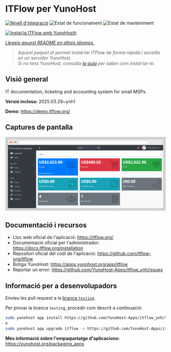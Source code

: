 <!--
N.B.: Aquest README ha estat generat automàticament per <https://github.com/YunoHost/apps/tree/master/tools/readme_generator>
NO s'ha de modificar manualment.
-->

# ITFlow per YunoHost

[![Nivell d'integració](https://apps.yunohost.org/badge/integration/itflow)](https://ci-apps.yunohost.org/ci/apps/itflow/)
![Estat de funcionament](https://apps.yunohost.org/badge/state/itflow)
![Estat de manteniment](https://apps.yunohost.org/badge/maintained/itflow)

[![Instal·la ITFlow amb YunoHosth](https://install-app.yunohost.org/install-with-yunohost.svg)](https://install-app.yunohost.org/?app=itflow)

*[Llegeix aquest README en altres idiomes.](./ALL_README.md)*

> *Aquest paquet et permet instal·lar ITFlow de forma ràpida i senzilla en un servidor YunoHost.*  
> *Si no tens YunoHost, consulta [la guia](https://yunohost.org/install) per saber com instal·lar-lo.*

## Visió general

IT documentation, ticketing and accounting system for small MSPs.


**Versió inclosa:** 2025.03.29~ynh1

**Demo:** <https://demo.itflow.org/>

## Captures de pantalla

![Captures de pantalla de ITFlow](./doc/screenshots/readme.gif)

## Documentació i recursos

- Lloc web oficial de l'aplicació: <https://itflow.org/>
- Documentació oficial per l'administrador: <https://docs.itflow.org/installation>
- Repositori oficial del codi de l'aplicació: <https://github.com/itflow-org/itflow>
- Botiga YunoHost: <https://apps.yunohost.org/app/itflow>
- Reportar un error: <https://github.com/YunoHost-Apps/itflow_ynh/issues>

## Informació per a desenvolupadors

Envieu les pull request a la [branca `testing`](https://github.com/YunoHost-Apps/itflow_ynh/tree/testing).

Per provar la branca `testing`, procedir com descrit a continuació:

```bash
sudo yunohost app install https://github.com/YunoHost-Apps/itflow_ynh/tree/testing --debug
o
sudo yunohost app upgrade itflow -u https://github.com/YunoHost-Apps/itflow_ynh/tree/testing --debug
```

**Més informació sobre l'empaquetatge d'aplicacions:** <https://yunohost.org/packaging_apps>
